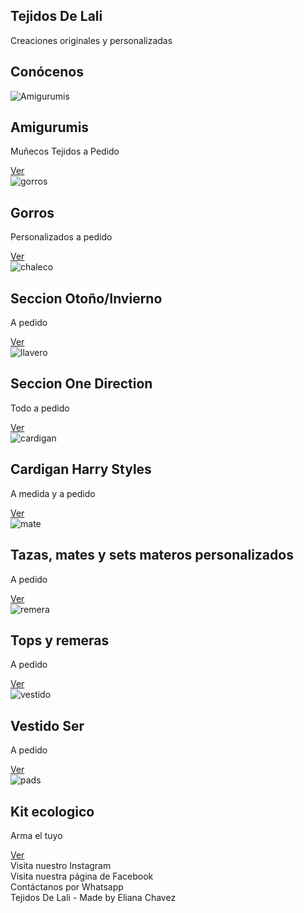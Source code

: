 <!DOCTYPE html>
<html lang="es">
<head>
    <meta charset="UTF-8">
    <meta http-equiv= content-Type= text/html>
    <meta charset= "UTF-8">
    <title> Tejidos De Lali </title>
    <link herf= "/style.css" rel="stylesheet">
</head>
    <body>
        <section id="cabecera">
            <div class="banner">
                <h1> Tejidos De Lali </h1>
                <span> Creaciones originales y personalizadas </span>
            </div>
        </section>
        <section class="contenido">
            <h2> Conócenos </h2>
            <div class="cards">
                <div class="card-knit">
                	<img src= "/amigurumi.jpg" alt="Amigurumis" class="image">
                	<h2> Amigurumis </h2>
                	<p> Muñecos Tejidos a Pedido </p>
                	<a href="https://www.instagram.com/tejidosdelali/guide/amigurumis-munecos-tejidos/17861528762224970/?utm_medium=copy_link" target="_blank" class="button"> Ver </a>
                </div>
                <div class="card-knit">
                	<img src= "/gorros.jpg" alt="gorros" class="image">
                	<h2> Gorros </h2>
                	<p> Personalizados a pedido </p>
                	<a href="https://www.instagram.com/tejidosdelali/guide/gorritos/18145150603160881/?utm_medium=copy_link" target="_blank" class="button"> Ver </a>
                </div>
                <div class="card-knit">
                	<img src= "/chaleco.jpg" alt="chaleco" class="image">
                	<h2> Seccion Otoño/Invierno </h2>
                	<p> A pedido </p>
                	<a href="https://www.instagram.com/tejidosdelali/guide/seccion-otono-invierno/18201114616077526/?utm_medium=copy_link" target="_blank" class="button"> Ver </a>
                </div>
            </div>
            <div class="cards">
                <div class="card-knit">
                	<img src= "/llavero.jpg" alt="llavero" class="image">
                	<h2> Seccion One Direction </h2>
                	<p> Todo a pedido </p>
                	<a href="https://www.instagram.com/tejidosdelali/guide/especial1d/17897446204686532/?utm_medium=copy_link" target="_blank" class="button"> Ver </a>
                </div>
                <div class="card-knit">
                	<img src= "/cardigan.jpg" alt="cardigan" class="image">
                	<h2> Cardigan Harry Styles </h2>
                	<p> A medida y a pedido </p>
                	<a href="https://www.instagram.com/tejidosdelali/guide/cardigans-harry-styles/17849365157449827/?utm_medium=copy_link" target="_blank" class="button"> Ver </a>
                </div>
                <div class="card-knit">
                	<img src= "/mate.jpg" alt="mate" class="image">
                	<h2> Tazas, mates y sets materos personalizados </h2>
                	<p> A pedido </p>
                	<a href="https://www.instagram.com/tejidosdelali/guide/tazas-mates-y-sets-materos/17898973027643687/?utm_medium=copy_link" target="_blank" class="button"> Ver </a>
                </div>
            </div>
            <div class="cards">
                <div class="card-knit">
                	<img src= "/remera.jpg" alt="remera" class="image">
                	<h2> Tops y remeras </h2>
                	<p> A pedido </p>
                	<a href="https://www.instagram.com/tejidosdelali/guide/tops-crop-tops/17920100107475595/?utm_medium=copy_link" target="_blank" class="button"> Ver </a>
                </div>
                <div class="card-knit">
                	<img src= "/vestido.jpg" alt="vestido" class="image">
                	<h2> Vestido Ser </h2>
                	<p> A pedido </p>
                	<a href="https://www.instagram.com/tejidosdelali/guide/vestido-ser/17910309400584526/?utm_medium=copy_link" target="_blank" class="button"> Ver </a>
                </div>
                <div class="card-knit">
                	<img src= "/pads.jpg" alt="pads" class="image">
                	<h2> Kit ecologico </h2>
                	<p> Arma el tuyo </p>
                	<a href="https://www.instagram.com/tejidosdelali/guide/kits-ecologicos/18153683008098787/?utm_medium=copy_link" target="_blank" class="button"> Ver </a>
                </div>
            </div>
            <div>
                <a herf="https://www.instagram.com/tejidosdelali/" target="_blank" class="button"> Visita nuestro Instagram </a>
            </div>
            <div>
                <a herf="https://www.facebook.com/tejidosdelali"target="_blank" class="button"> Visita nuestra página de Facebook </a>
            </div>
            <div>
                <a herf="wa.me/c/5491132415677"target="_blank" class="button"> Contáctanos por Whatsapp </a>
            </div>
        <footer>
            Tejidos De Lali - Made by Eliana Chavez
        </footer>
    </body>
</html>
